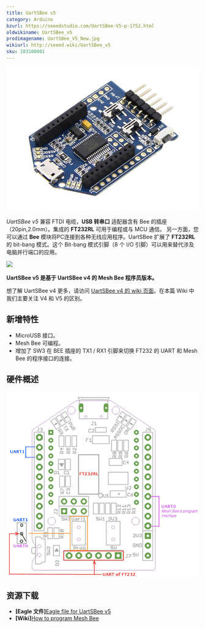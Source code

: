 ```yaml
---
title: UartSBee v5
category: Arduino
bzurl: https://seeedstudio.com/UartSBee-V5-p-1752.html
oldwikiname: UartSBee_v5
prodimagename: UartSBee_V5_New.jpg
wikiurl: http://seeed.wiki/UartSBee_v5
sku: 103100001
---
```


![](https://raw.githubusercontent.com/SeeedDocument/UartSBee_v5/master/img/UartSBee_V5_New.jpg)

*UartSBee v5* 兼容 FTDI 电缆，**USB 转串口** 适配器含有 Bee 的插座（20pin,2.0mm）。集成的 **FT232RL** 可用于编程或与 MCU 通信。 另一方面，您可以通过 **Bee** 模块将PC连接到各种无线应用程序。UartSBee 扩展了 **FT232RL** 的 bit-bang 模式。这个 Bit-bang 模式引脚（8 个 I/O 引脚）可以用来替代涉及电脑并行端口的应用。

[![](https://github.com/SeeedDocument/wiki_chinese/raw/master/docs/images/click_to_buy.PNG)](https://item.taobao.com/item.htm?spm=a1z10.3-c.w4002-11172317909.10.2008d4f4sypCAx&id=45486590205)


**UartSBee v5 是基于 UartSBee v4 的 Mesh Bee 程序员版本。**

想了解 UartSBee v4 更多，请访问 [UartSBee v4 的 wiki 页面](/UartSBee_V4 "UartSBee V4")。在本篇 Wiki 中我们主要关注 V4 和 V5 的区别。

新增特性
--------------

-   MicroUSB 接口。
-   Mesh Bee 可编程。
-   增加了 SW3 在 BEE 插座的 TX1 / RX1 引脚来切换 FT232 的 UART 和 Mesh Bee 的程序接口的连接。

硬件概述
-------

![](https://raw.githubusercontent.com/SeeedDocument/UartSBee_v5/master/img/UartSBeev5_diagram.png)

资源下载
---------

-   **[Eagle 文件]**[Eagle file for UartSBee v5](https://raw.githubusercontent.com/SeeedDocument/UartSBee_v5/master/res/UartSBee_v5_eagle_file.zip)
-   **[Wiki]**[How to program Mesh Bee](/Mesh_Bee "Mesh Bee")

<!-- This Markdown file was created from http://www.seeedstudio.com/wiki/UartSBee_v5 -->

